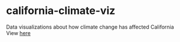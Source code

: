 # california-climate-viz
Data visualizations about how climate change has affected California \
View [here](https://jennamorabito.github.io/california-climate-viz/)
